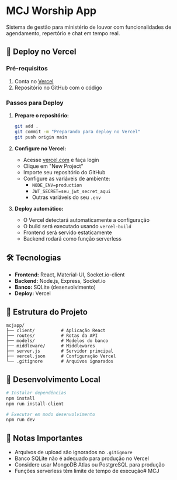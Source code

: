 # MCJ Worship App

Sistema de gestão para ministério de louvor com funcionalidades de agendamento, repertório e chat em tempo real.

## 🚀 Deploy no Vercel

### Pré-requisitos
1. Conta no [Vercel](https://vercel.com)
2. Repositório no GitHub com o código

### Passos para Deploy

1. **Prepare o repositório:**
   ```bash
   git add .
   git commit -m "Preparando para deploy no Vercel"
   git push origin main
   ```

2. **Configure no Vercel:**
   - Acesse [vercel.com](https://vercel.com) e faça login
   - Clique em "New Project"
   - Importe seu repositório do GitHub
   - Configure as variáveis de ambiente:
     - `NODE_ENV=production`
     - `JWT_SECRET=seu_jwt_secret_aqui`
     - Outras variáveis do seu `.env`

3. **Deploy automático:**
   - O Vercel detectará automaticamente a configuração
   - O build será executado usando `vercel-build`
   - Frontend será servido estaticamente
   - Backend rodará como função serverless

## 🛠️ Tecnologias

- **Frontend:** React, Material-UI, Socket.io-client
- **Backend:** Node.js, Express, Socket.io
- **Banco:** SQLite (desenvolvimento)
- **Deploy:** Vercel

## 📁 Estrutura do Projeto

```
mcjapp/
├── client/          # Aplicação React
├── routes/          # Rotas da API
├── models/          # Modelos do banco
├── middleware/      # Middlewares
├── server.js        # Servidor principal
├── vercel.json      # Configuração Vercel
└── .gitignore       # Arquivos ignorados
```

## 🔧 Desenvolvimento Local

```bash
# Instalar dependências
npm install
npm run install-client

# Executar em modo desenvolvimento
npm run dev
```

## 📝 Notas Importantes

- Arquivos de upload são ignorados no `.gitignore`
- Banco SQLite não é adequado para produção no Vercel
- Considere usar MongoDB Atlas ou PostgreSQL para produção
- Funções serverless têm limite de tempo de execução# MCJ
